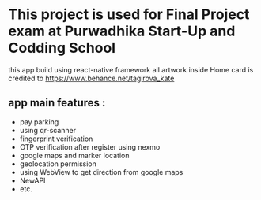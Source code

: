 # This project is used for Final Project exam at Purwadhika Start-Up and Codding School
this app build using react-native framework
all artwork inside Home card is credited to https://www.behance.net/tagirova_kate

## app main features :
- pay parking
- using qr-scanner
- fingerprint verification
- OTP verification after register using nexmo
- google maps and marker location
- geolocation permission
- using WebView to get direction from google maps
- NewAPI
- etc.